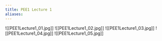 ```yaml
---
title: PEE1 Lecture 1
aliases:
---
```

![[PEE1Lecture1_01.jpg]]
![[PEE1Lecture1_02.jpg]]
![[PEE1Lecture1_03.jpg]]
![[PEE1Lecture1_04.jpg]]
![[PEE1Lecture1_05.jpg]]
